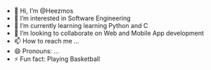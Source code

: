 - 👋 Hi, I’m @Heezmos
- 👀 I’m interested in Software Engineering
- 🌱 I’m currently learning learning Python and C
- 💞️ I’m looking to collaborate on Web and Mobile App development
- 📫 How to reach me ...
- 😄 Pronouns: ...
- ⚡ Fun fact: Playing Basketball

<!---
Heezmos/Heezmos is a ✨ special ✨ repository because its `README.md` (this file) appears on your GitHub profile.
You can click the Preview link to take a look at your changes.
--->
